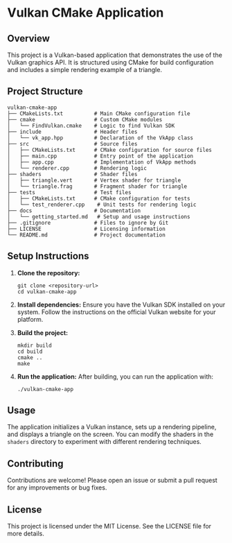 # Vulkan CMake Application

## Overview
This project is a Vulkan-based application that demonstrates the use of the Vulkan graphics API. It is structured using CMake for build configuration and includes a simple rendering example of a triangle.

## Project Structure
```
vulkan-cmake-app
├── CMakeLists.txt          # Main CMake configuration file
├── cmake                   # Custom CMake modules
│   └── FindVulkan.cmake    # Logic to find Vulkan SDK
├── include                 # Header files
│   └── vk_app.hpp          # Declaration of the VkApp class
├── src                     # Source files
│   ├── CMakeLists.txt      # CMake configuration for source files
│   ├── main.cpp            # Entry point of the application
│   ├── app.cpp             # Implementation of VkApp methods
│   └── renderer.cpp        # Rendering logic
├── shaders                 # Shader files
│   ├── triangle.vert       # Vertex shader for triangle
│   └── triangle.frag       # Fragment shader for triangle
├── tests                   # Test files
│   ├── CMakeLists.txt      # CMake configuration for tests
│   └── test_renderer.cpp    # Unit tests for rendering logic
├── docs                    # Documentation
│   └── getting_started.md   # Setup and usage instructions
├── .gitignore              # Files to ignore by Git
├── LICENSE                 # Licensing information
└── README.md               # Project documentation
```

## Setup Instructions
1. **Clone the repository:**
   ```
   git clone <repository-url>
   cd vulkan-cmake-app
   ```

2. **Install dependencies:**
   Ensure you have the Vulkan SDK installed on your system. Follow the instructions on the official Vulkan website for your platform.

3. **Build the project:**
   ```
   mkdir build
   cd build
   cmake ..
   make
   ```

4. **Run the application:**
   After building, you can run the application with:
   ```
   ./vulkan-cmake-app
   ```

## Usage
The application initializes a Vulkan instance, sets up a rendering pipeline, and displays a triangle on the screen. You can modify the shaders in the `shaders` directory to experiment with different rendering techniques.

## Contributing
Contributions are welcome! Please open an issue or submit a pull request for any improvements or bug fixes.

## License
This project is licensed under the MIT License. See the LICENSE file for more details.